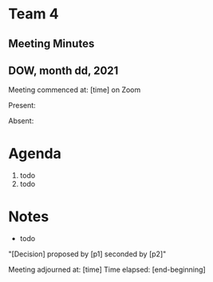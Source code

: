 # Team 4
## Meeting Minutes
## DOW, month dd, 2021

Meeting commenced at: [time] on Zoom

Present:

Absent:

# Agenda
1. todo
2. todo

# Notes
- todo

"[Decision] proposed by [p1] seconded by [p2]"

Meeting adjourned at: [time]
Time elapsed: [end-beginning]
